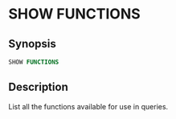 SHOW FUNCTIONS
==============

Synopsis
--------

``` sql
SHOW FUNCTIONS
```

Description
-----------

List all the functions available for use in queries.
